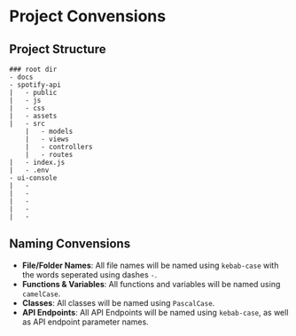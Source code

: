 # Project Convensions

## Project Structure

```
### root dir
- docs
- spotify-api
|   - public
|   - js
|   - css
|   - assets
|   - src
    |   - models
    |   - views
    |   - controllers
    |   - routes
|   - index.js
|   - .env
- ui-console
|   -
|   -
|   -
|   -
|   -
```

## Naming Convensions

- **File/Folder Names**: All file names will be named using `kebab-case` with the words seperated using dashes `-`.
- **Functions & Variables**: All functions and variables will be named using `camelCase`.
- **Classes**: All classes will be named using `PascalCase`.
- **API Endpoints**: All API Endpoints will be named using `kebab-case`, as well as API endpoint parameter names.

